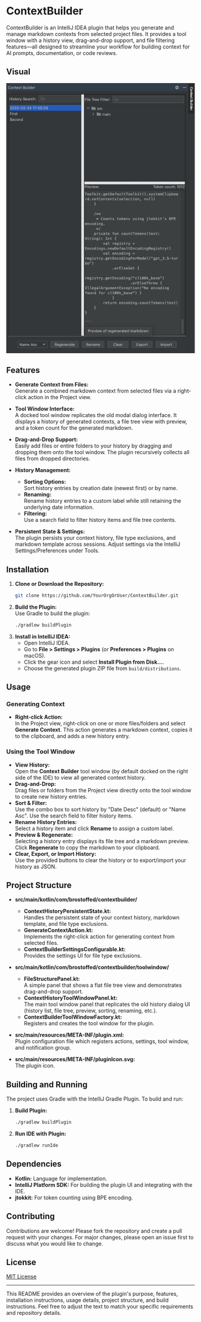 # ContextBuilder

ContextBuilder is an IntelliJ IDEA plugin that helps you generate and manage markdown contexts from selected project files. It provides a tool window with a history view, drag-and-drop support, and file filtering features—all designed to streamline your workflow for building context for AI prompts, documentation, or code reviews.

## Visual
![ContextBuilder Tool Window](images/contextbuilder-toolwindow.png)

## Features

- **Generate Context from Files:**  
  Generate a combined markdown context from selected files via a right-click action in the Project view.

- **Tool Window Interface:**  
  A docked tool window replicates the old modal dialog interface. It displays a history of generated contexts, a file tree view with preview, and a token count for the generated markdown.

- **Drag-and-Drop Support:**  
  Easily add files or entire folders to your history by dragging and dropping them onto the tool window. The plugin recursively collects all files from dropped directories.

- **History Management:**
    - **Sorting Options:**  
      Sort history entries by creation date (newest first) or by name.
    - **Renaming:**  
      Rename history entries to a custom label while still retaining the underlying date information.
    - **Filtering:**  
      Use a search field to filter history items and file tree contents.

- **Persistent State & Settings:**  
  The plugin persists your context history, file type exclusions, and markdown template across sessions. Adjust settings via the IntelliJ Settings/Preferences under Tools.

## Installation

1. **Clone or Download the Repository:**
   ```bash
   git clone https://github.com/YourOrgOrUser/ContextBuilder.git
   ```
2. **Build the Plugin:**  
   Use Gradle to build the plugin:
   ```bash
   ./gradlew buildPlugin
   ```
3. **Install in IntelliJ IDEA:**
    - Open IntelliJ IDEA.
    - Go to **File > Settings > Plugins** (or **Preferences > Plugins** on macOS).
    - Click the gear icon and select **Install Plugin from Disk...**.
    - Choose the generated plugin ZIP file from `build/distributions`.

## Usage

### Generating Context
- **Right-click Action:**  
  In the Project view, right-click on one or more files/folders and select **Generate Context**. This action generates a markdown context, copies it to the clipboard, and adds a new history entry.

### Using the Tool Window
- **View History:**  
  Open the **Context Builder** tool window (by default docked on the right side of the IDE) to view all generated context history.
- **Drag-and-Drop:**  
  Drag files or folders from the Project view directly onto the tool window to create new history entries.
- **Sort & Filter:**  
  Use the combo box to sort history by "Date Desc" (default) or "Name Asc". Use the search field to filter history items.
- **Rename History Entries:**  
  Select a history item and click **Rename** to assign a custom label.
- **Preview & Regenerate:**  
  Selecting a history entry displays its file tree and a markdown preview. Click **Regenerate** to copy the markdown to your clipboard.
- **Clear, Export, or Import History:**  
  Use the provided buttons to clear the history or to export/import your history as JSON.

## Project Structure

- **src/main/kotlin/com/brostoffed/contextbuilder/**
    - **ContextHistoryPersistentState.kt:**  
      Handles the persistent state of your context history, markdown template, and file type exclusions.
    - **GenerateContextAction.kt:**  
      Implements the right-click action for generating context from selected files.
    - **ContextBuilderSettingsConfigurable.kt:**  
      Provides the settings UI for file type exclusions.

- **src/main/kotlin/com/brostoffed/contextbuilder/toolwindow/**
    - **FileStructurePanel.kt:**  
      A simple panel that shows a flat file tree view and demonstrates drag-and-drop support.
    - **ContextHistoryToolWindowPanel.kt:**  
      The main tool window panel that replicates the old history dialog UI (history list, file tree, preview, sorting, renaming, etc.).
    - **ContextBuilderToolWindowFactory.kt:**  
      Registers and creates the tool window for the plugin.

- **src/main/resources/META-INF/plugin.xml:**  
  Plugin configuration file which registers actions, settings, tool window, and notification group.

- **src/main/resources/META-INF/pluginIcon.svg:**  
  The plugin icon.

## Building and Running

The project uses Gradle with the IntelliJ Gradle Plugin. To build and run:

1. **Build Plugin:**
   ```bash
   ./gradlew buildPlugin
   ```
2. **Run IDE with Plugin:**
   ```bash
   ./gradlew runIde
   ```

## Dependencies

- **Kotlin:** Language for implementation.
- **IntelliJ Platform SDK:** For building the plugin UI and integrating with the IDE.
- **jtokkit:** For token counting using BPE encoding.

## Contributing

Contributions are welcome! Please fork the repository and create a pull request with your changes. For major changes, please open an issue first to discuss what you would like to change.

## License

[MIT License](LICENSE)

---

This README provides an overview of the plugin's purpose, features, installation instructions, usage details, project structure, and build instructions. Feel free to adjust the text to match your specific requirements and repository details.
